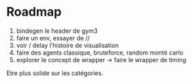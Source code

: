 # Roadmap

1) bindegen le header de gym3
2) faire un env, essayer de // 
3) voir / delay l'histoire de visualisation
4) faire des agents classique, bruteforce, random monté carlo
5) explorer le concept de wrapper -> faire le wrapper de timing

Etre plus solide sur les catégories.


